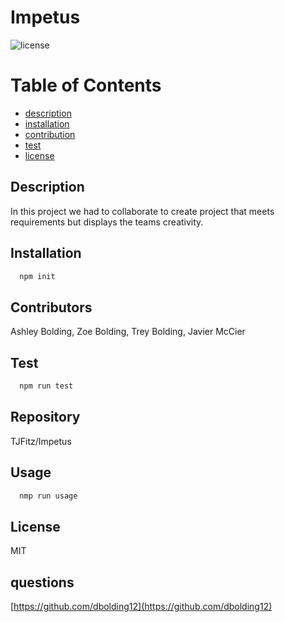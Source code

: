 
  # **Impetus**

  ![license](https://img.shields.io/badge/license-MIT-BLU)
  

  # Table of Contents
  - [description](#description)
  - [installation](#installation)
  - [contribution](#contribution)
  - [test](#test)
  - [license](#license)
  
## Description
  In this project we had to collaborate to create project that meets requirements but displays the teams creativity.
  
## Installation 
```bash
  npm init
```
  
## Contributors
  Ashley Bolding, Zoe Bolding, Trey Bolding, Javier McCier

## Test
```bash
  npm run test
```

## Repository
  TJFitz/Impetus

## Usage
```bash
  nmp run usage
```

## License
MIT
 

## questions
[https://github.com/dbolding12](https://github.com/dbolding12)
  
